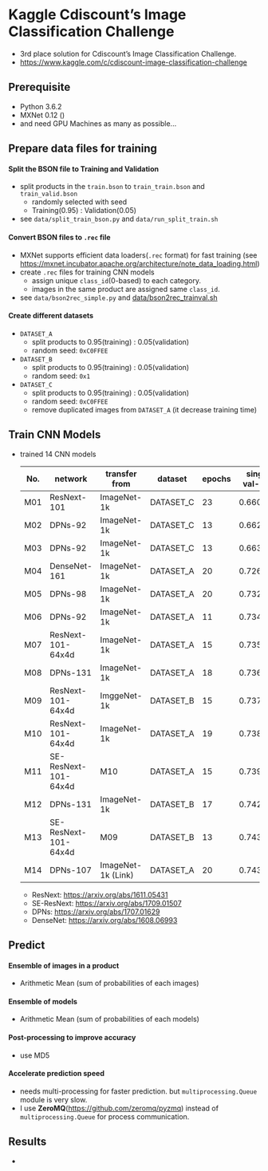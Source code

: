 

# Kaggle Cdiscount’s Image Classification Challenge
  * 3rd place solution for Cdiscount’s Image Classification Challenge.
  * https://www.kaggle.com/c/cdiscount-image-classification-challenge

## Prerequisite
  * Python 3.6.2
  * MXNet 0.12 ()
  * and need GPU Machines as many as possible...

## Prepare data files for training

#### Split the BSON file to Training and Validation
  * split products in the `train.bson` to `train_train.bson` and `train_valid.bson`
    * randomly selected with seed
    * Training(0.95) : Validation(0.05)
  * see `data/split_train_bson.py` and `data/run_split_train.sh`

#### Convert BSON files to `.rec` file 
  * MXNet supports efficient data loaders(`.rec` format) for fast training
    (see https://mxnet.incubator.apache.org/architecture/note_data_loading.html)
  * create `.rec` files for training CNN models
    - assign unique `class_id`(0-based) to each category.
    - images in the same product are assigned same `class_id`.
  * see `data/bson2rec_simple.py` and [data/bson2rec_trainval.sh](data/bson2rec_trainval.sh)

#### Create different datasets
  * `DATASET_A`
    - split products to 0.95(training) : 0.05(validation)
    - random seed: `0xC0FFEE`
  * `DATASET_B`
    - split products to 0.95(training) : 0.05(validation)
    - random seed: `0x1`
  * `DATASET_C`
    - split products to 0.95(training) : 0.05(validation)
    - random seed: `0xC0FFEE`
    - remove duplicated images from `DATASET_A` (it decrease training time)


## Train CNN Models
  * trained 14 CNN models
  
    | No. | network              | transfer from        | dataset   | epochs | single val-acc |
    |-----|----------------------|----------------------|-----------|--------|----------------|
    | M01 | ResNext-101          | ImageNet-1k          | DATASET_C | 23     | 0.660329       |
    | M02 | DPNs-92              | ImageNet-1k          | DATASET_C | 13     | 0.662091       |
    | M03 | DPNs-92              | ImageNet-1k          | DATASET_C | 13     | 0.663739       |
    | M04 | DenseNet-161         | ImageNet-1k          | DATASET_A | 20     | 0.726930       |
    | M05 | DPNs-98              | ImageNet-1k          | DATASET_A | 20     | 0.732641       |
    | M06 | DPNs-92              | ImageNet-1k          | DATASET_A | 11     | 0.734462       |
    | M07 | ResNext-101-64x4d    | ImageNet-1k          | DATASET_A | 15     | 0.735808       |
    | M08 | DPNs-131             | ImageNet-1k          | DATASET_A | 18     | 0.736697       |
    | M09 | ResNext-101-64x4d    | ImggeNet-1k          | DATASET_B | 15     | 0.737427       |
    | M10 | ResNext-101-64x4d    | ImageNet-1k          | DATASET_A | 19     | 0.738542       |
    | M11 | SE-ResNext-101-64x4d | M10                  | DATASET_A | 15     | 0.739272       |
    | M12 | DPNs-131             | ImageNet-1k          | DATASET_B | 17     | 0.742388       |
    | M13 | SE-ResNext-101-64x4d | M09                  | DATASET_B | 13     | 0.743221       |
    | M14 | DPNs-107             | ImageNet-1k (Link)   | DATASET_A | 20     | 0.743781       |

    * ResNext: https://arxiv.org/abs/1611.05431
    * SE-ResNext: https://arxiv.org/abs/1709.01507
    * DPNs: https://arxiv.org/abs/1707.01629
    * DenseNet: https://arxiv.org/abs/1608.06993

## Predict
#### Ensemble of images in a product
  * Arithmetic Mean (sum of probabilities of each images)

#### Ensemble of models
  * Arithmetic Mean (sum of probabilities of each models)

#### Post-processing to improve accuracy
  * use MD5 

#### Accelerate prediction speed
  * needs multi-processing for faster prediction. but `multiprocessing.Queue` module is very slow.
  * I use **ZeroMQ**(https://github.com/zeromq/pyzmq) instead of `multiprocessing.Queue` for process communication.

## Results
  * 
